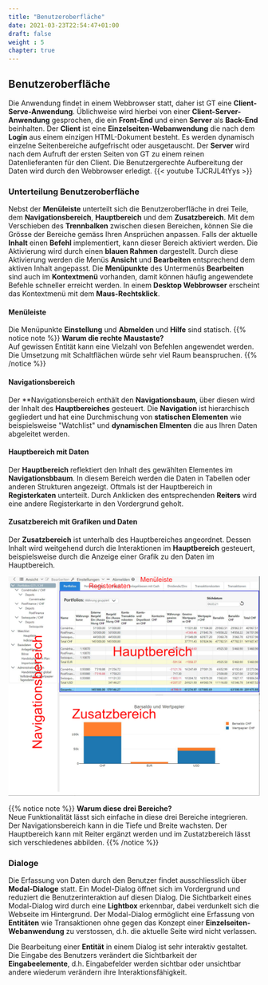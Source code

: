 ```yaml
---
title: "Benutzeroberfläche"
date: 2021-03-23T22:54:47+01:00
draft: false
weight : 5
chapter: true
---
```

## Benutzeroberfläche
Die Anwendung findet in einem Webbrowser statt, daher ist GT eine **Client-Serve-Anwendung**. Üblichweise wird hierbei von einer **Client-Server-Anwendung** gesprochen, die ein **Front-End** und einen **Server** als **Back-End** beinhalten. Der **Client** ist eine **Einzelseiten-Webanwendung** die nach dem **Login** aus einem einzigen HTML-Dokument besteht. Es werden dynamisch einzelne Seitenbereiche aufgefrischt oder ausgetauscht. Der **Server** wird nach dem Aufruft der ersten Seiten von GT zu einem reinen Datenlieferanten für den Client. Die Benutzergerechte Aufbereitung der Daten wird durch den Webbrowser erledigt.
{{< youtube TJCRJL4tYys >}}

### Unterteilung Benutzeroberfläche
Nebst der **Menüleiste** unterteilt sich die Benutzeroberfläche in drei Teile, dem **Navigationsbereich**, **Hauptbereich** und dem **Zusatzbereich**. Mit dem Verschieben des **Trennbalken** zwischen diesen Bereichen, können Sie die Grösse der Bereiche gemäss Ihren Ansprüchen anpassen. Falls der aktuelle **Inhalt** einen **Befehl** implementiert, kann dieser Bereich aktiviert werden. Die Aktivierung wird durch einen **blauen Rahmen** dargestellt. Durch diese Aktivierung werden die Menüs **Ansicht** und **Bearbeiten** entsprechend dem aktiven Inhalt angepasst. Die **Menüpunkte** des Untermenüs **Bearbeiten** sind auch im **Kontextmenü** vorhanden, damit können häufig angewendete Befehle schneller erreicht werden. In einem **Desktop Webbrowser** erscheint das Kontextmenü mit dem **Maus-Rechtsklick**.

#### Menüleiste
Die Menüpunkte **Einstellung** und **Abmelden** und **Hilfe** sind statisch.
{{% notice note %}}
**Warum die rechte Maustaste?**\
Auf gewissen Entität kann eine Vielzahl von Befehlen angewendet werden. Die Umsetzung mit Schaltflächen würde sehr viel Raum beanspruchen.
{{% /notice %}}

#### Navigationsbereich 
Der **Navigationsbereich enthält den **Navigationsbaum**, über diesen wird der Inhalt des **Hauptbereiches** gesteuert. Die **Navigation** ist hierarchisch gegliedert und hat eine Durchmischung von **statischen Elementen** wie beispielsweise "Watchlist" und **dynamischen Elmenten** die aus Ihren Daten abgeleitet werden.  

#### Hauptbereich mit Daten
Der **Hauptbereich** reflektiert den Inhalt des gewählten Elementes im **Navigationsbbaum**. In diesem Bereich werden die Daten in Tabellen oder anderen Strukturen angezeigt. Oftmals ist der Hauptbereich in **Registerkaten** unterteilt. Durch Anklicken des entsprechenden **Reiters** wird eine andere Registerkarte in den Vordergrund geholt.

#### Zusatzbereich mit Grafiken und Daten
Der **Zusatzbereich** ist unterhalb des Hauptbereiches angeordnet. Dessen Inhalt wird weitgehend durch die Interaktionen im **Hauptbereich** gesteuert, beispielsweise durch die Anzeige einer Grafik zu den Daten im Hauptbereich.

![User Interface](ui_parts.jpg)

{{% notice note %}}
**Warum diese drei Bereiche?**\
Neue Funktionalität lässt sich einfache in diese drei Bereiche integrieren. Der Navigationsbereich kann in die Tiefe und Breite wachsten. Der Hauptbereich kann mit Reiter ergänzt werden und im Zustatzbereich lässt sich verschiedenes abbilden.
{{% /notice %}}

### Dialoge
Die Erfassung von Daten durch den Benutzer findet ausschliesslich über **Modal-Dialoge** statt. Ein Model-Dialog öffnet sich im Vordergrund und reduziert die Benutzerinteraktion auf diesen Dialog. Die Sichtbarkeit eines Modal-Dialog wird durch eine **Lightbox** erkennbar, dabei verdunkelt sich die Webseite im Hintergrund. Der Modal-Dialog ermöglicht eine Erfassung von **Entitäten** wie Transaktionen ohne gegen das Konzept einer **Einzelseiten-Webanwendung** zu verstossen, d.h. die aktuelle Seite wird nicht verlassen.

Die Bearbeitung einer **Entität** in einem Dialog ist sehr interaktiv gestaltet. Die Eingabe des Benutzers verändert die Sichtbarkeit der **Eingabeelemente**, d.h. Eingabefelder werden sichtbar oder unsichtbar andere wiederum verändern ihre Interaktionsfähigkeit.